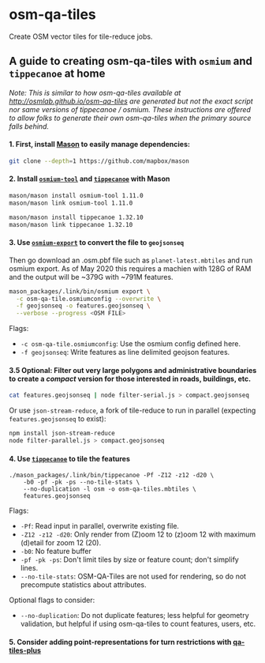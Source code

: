 # osm-qa-tiles

Create OSM vector tiles for tile-reduce jobs.

## A guide to creating osm-qa-tiles with `osmium` and `tippecanoe` at home

_Note: This is similar to how osm-qa-tiles available at http://osmlab.github.io/osm-qa-tiles are generated but not the exact script nor same versions of tippecanoe / osmium. These instructions are offered to allow folks to generate their own osm-qa-tiles when the primary source falls behind._

#### 1. First, install [Mason](//github.com/mapbox/mason) to easily manage dependencies:

```bash
git clone --depth=1 https://github.com/mapbox/mason
```

#### 2. Install [`osmium-tool`](//osmcode.org/osmium-tool/) and [`tippecanoe`](//github.com/mapbox/tippecanoe) with Mason

```bash
mason/mason install osmium-tool 1.11.0
mason/mason link osmium-tool 1.11.0

mason/mason install tippecanoe 1.32.10
mason/mason link tippecanoe 1.32.10
```

#### 3. Use [`osmium-export`](//osmcode.org/osmium-tool/) to convert the file to `geojsonseq`

Then go download an .osm.pbf file such as `planet-latest.mbtiles` and run osmium export. As of May 2020 this requires a machien with 128G of RAM and the output will be ~379G with ~791M features.

```bash
mason_packages/.link/bin/osmium export \
  -c osm-qa-tile.osmiumconfig --overwrite \
  -f geojsonseq -o features.geojsonseq \
  --verbose --progress <OSM FILE>
```

Flags: 

 - `-c osm-qa-tile.osmiumconfig`: Use the osmium config defined here.
 - `-f geojsonseq`: Write features as line delimited geojson features.


#### 3.5 Optional: Filter out very large polygons and administrative boundaries to create a _compact_ version for those interested in roads, buildings, etc.

```bash
cat features.geojsonseq | node filter-serial.js > compact.geojsonseq
```

Or use `json-stream-reduce`, a fork of tile-reduce to run in parallel (expecting `features.geojsonseq` to exist):

```bash
npm install json-stream-reduce
node filter-parallel.js > compact.geojsonseq
```

#### 4. Use [`tippecanoe`](//github.com/mapbox/tippecanoe) to tile the features

```
./mason_packages/.link/bin/tippecanoe -Pf -Z12 -z12 -d20 \
	-b0 -pf -pk -ps --no-tile-stats \
	--no-duplication -l osm -o osm-qa-tiles.mbtiles \
	features.geojsonseq 
```

Flags:

 - `-Pf`: Read input in parallel, overwrite existing file.
 - `-Z12 -z12 -d20`: Only render from (Z)oom 12 to (z)oom 12 with maximum (d)etail for zoom 12 (20).
 - `-b0`: No feature buffer 
 - `-pf -pk -ps`:  Don't limit tiles by size or feature count; don't simplify lines.
 - `--no-tile-stats`: OSM-QA-Tiles are not used for rendering, so do not precompute statistics about attributes.
 
Optional flags to consider:
 
 - `--no-duplication`: Do not duplicate features; less helpful for geometry validation, but helpful if using osm-qa-tiles to count features, users, etc.
 
 
#### 5. Consider adding point-representations for turn restrictions with [qa-tiles-plus](//github.com/jenningsanderson/qa-tiles-plus)